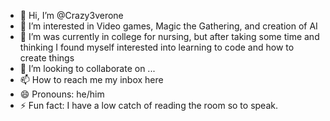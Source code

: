 - 👋 Hi, I’m @Crazy3verone
- 👀 I’m interested in Video games, Magic the Gathering, and creation of AI
- 🌱 I’m was currently in college for nursing, but after taking some time and thinking I found myself interested into learning to code and how to create things
- 💞️ I’m looking to collaborate on ...
- 📫 How to reach me my inbox here
- 😄 Pronouns: he/him
- ⚡ Fun fact: I have a low catch of reading the room so to speak.

<!---
Crazy3verone/Crazy3verone is a ✨ special ✨ repository because its `README.md` (this file) appears on your GitHub profile.
You can click the Preview link to take a look at your changes.
--->
